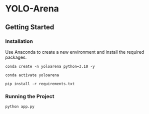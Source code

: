 # YOLO-Arena

## Getting Started

### Installation

Use Anaconda to create a new environment and install the required packages.

```
conda create -n yoloarena python=3.10 -y

conda activate yoloarena

pip install -r requirements.txt
```

### Running the Project

```
python app.py
```
